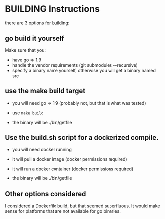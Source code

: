 # BUILDING Instructions

there are 3 options for building:

## go build it yourself

Make sure that you:

- have go => 1.9
- handle the vendor requirements (git submodules --recursive)
- specify a binary name yourself, otherwise you will get a binary named src


## use the make build target

- you will need go => 1.9 (probably not, but that is what was tested)
- use `make build`

- the binary will be ./bin/getfile

## Use the build.sh script for a dockerized compile.

- you will need docker running
- it will pull a docker image (docker permissions required)
- it will run a docker container (docker permissions required)

- the binary will be ./bin/getfile

## Other options considered

I considered a Dockerfile build, but that seemed superfluous.  It would make sense for platforms that are not
available for go binaries.
